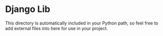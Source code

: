 Django Lib
==========

This directory is automatically included in your Python path, so feel free to add external files into here for use in your project.